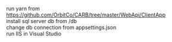 run yarn from https://github.com/OrbitCo/CARB/tree/master/WebApi/ClientApp <br>
install sql server db from /db<br>
change db connection from appsettings.json<br>
run IIS in Visual Studio<br>


